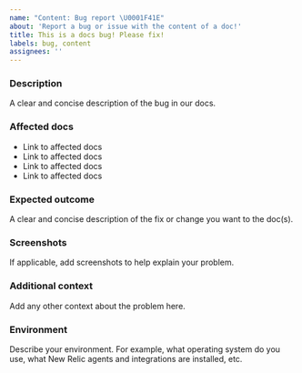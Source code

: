 ```yaml
---
name: "Content: Bug report \U0001F41E"
about: 'Report a bug or issue with the content of a doc!'
title: This is a docs bug! Please fix!
labels: bug, content
assignees: ''
---
```


<!-- Please fill out each section below, otherwise, your issue will be closed. This info allows our writers to diagnose (and fix!) your issue as quickly as possible.

** Check for existing issues**

 Before opening a new issue, please search existing issues: https://github.com/newrelic/docs-website/issues -->

### Description

A clear and concise description of the bug in our docs.

### Affected docs

* Link to affected docs
* Link to affected docs
* Link to affected docs
* Link to affected docs

### Expected outcome

A clear and concise description of the fix or change you want to the doc(s).

### Screenshots

If applicable, add screenshots to help explain your problem.

### Additional context

Add any other context about the problem here.

### Environment

Describe your environment. For example, what operating system do you use, what New Relic agents and integrations are installed, etc.
